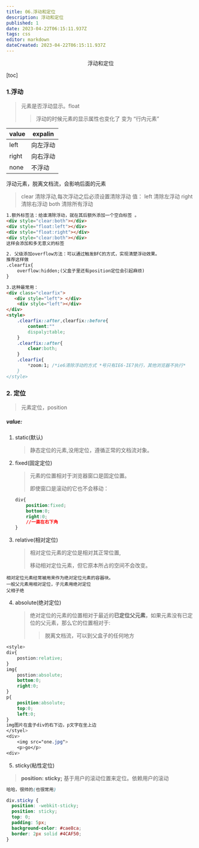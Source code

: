 ```yaml
---
title: 06.浮动和定位
description: 浮动和定位
published: 1
date: 2023-04-22T06:15:11.937Z
tags: css
editor: markdown
dateCreated: 2023-04-22T06:15:11.937Z
---
```


<center>浮动和定位</center>

[toc]

### 1.浮动

> 元素是否浮动显示。float
>
> > 浮动的时候元素的显示属性也变化了 变为 “行内元素”

| value | expalin  |
| ----- | -------- |
| left  | 向左浮动 |
| right | 向右浮动 |
| none  | 不浮动   |

浮动元素，脱离文档流，会影响后面的元素

> 	clear 清除浮动,每次浮动之后必须设置清除浮动
> 	    值： left 清除左浮动
> 	    right 清除右浮动
> 	    both 清除所有浮动

```html
1.额外标签法：给谁清除浮动，就在其后额外添加一个空白标签 。
<div style="clear:both"></div>
<div style="float:left"></div>
<div style="float:right"></div>
<div style="clear:both"></div>
这样会添加和多无意义的标签

2. 父级添加overflow方法：可以通过触发BFC的方式，实现清楚浮动效果。
推荐这样做
.clearfix{
	overflow:hidden;(父盒子里还有position定位会引起麻烦)
}

3.这种最常用：
<div class="clearfix">
   <div style="left"> </div>
    <div style="left"></div>
</div>
<style>
    .clearfix::after,clearfix::before{
        content:""
        dispaly:table;
    }
    .clearfix::after{
        clear:both;
    }
    .clearfix{
        *zoom:1; /*ie6清除浮动的方式 *号只有IE6-IE7执行，其他浏览器不执行*
    }
</style>
```



### 2. 定位

> 元素定位，position

##### value:

1. static(默认)

   > 静态定位的元素,没用定位，遵循正常的文档流对象。

2. fixed(固定定位)

   > 元素的位置相对于浏览器窗口是固定位置。
   >
   > 即使窗口是滚动的它也不会移动：

   ```css
   div{
       position:fixed;
       bottom:0;
       right:0;
       //一直在右下角
   }
   ```

3. relative(相对定位)

   > 相对定位元素的定位是相对其正常位置,
   >
   > 移动相对定位元素，但它原本所占的空间不会改变。

```
相对定位元素经常被用来作为绝对定位元素的容器块。
一般父元素用相对定位，子元素用绝对定位
父相子绝
```

4. absolute(绝对定位)

   > 绝对定位的元素的位置相对于最近的**已定位父元素**，如果元素没有已定位的父元素，那么它的位置相对于<html>:
   >
   > > 脱离文档流，可以到父盒子的任何地方

```css
<style>
div{
    postion:relative;
}
img{
    postion:absolute;
   	bottom:0;
    right:0;
}
p{
    position:absolute;
    top:0;
    left:0;
}
img图片在盒子div的右下边，p文字在坐上边
</styel>
<div>
	<img src="one.jpg">	
	<p>go</p>
<div>
```



5. sticky(粘性定位)

> **position: sticky;** 基于用户的滚动位置来定位。依赖用户的滚动

```css
哈哈，很帅的(也很常用)

div.sticky {
  position: -webkit-sticky;
  position: sticky;
  top: 0;
  padding: 5px;
  background-color: #cae8ca;
  border: 2px solid #4CAF50; 
}
```